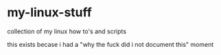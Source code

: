 # my-linux-stuff
collection of my linux how to's and scripts  

this exists becase i had a "why the fuck did i not document this" moment
